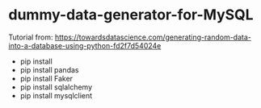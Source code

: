 # dummy-data-generator-for-MySQL

Tutorial from: https://towardsdatascience.com/generating-random-data-into-a-database-using-python-fd2f7d54024e

- pip install 
- pip install pandas 
- pip install Faker
- pip install sqlalchemy
- pip install mysqlclient
